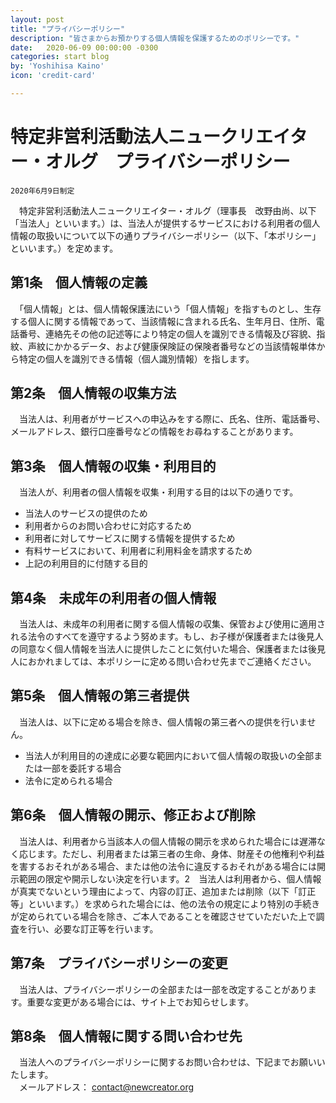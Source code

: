 ```yaml
---
layout: post
title: "プライバシーポリシー"
description: "皆さまからお預かりする個人情報を保護するためのポリシーです。"
date:   2020-06-09 00:00:00 -0300
categories: start blog
by: 'Yoshihisa Kaino'
icon: 'credit-card'

---
```


# 特定非営利活動法人ニュークリエイター・オルグ　プライバシーポリシー


`2020年6月9日制定`

​
　特定非営利活動法人ニュークリエイター・オルグ（理事長　改野由尚、以下「当法人」といいます。）は、当法人が提供するサービスにおける利用者の個人情報の取扱いについて以下の通りプライバシーポリシー（以下、「本ポリシー」といいます。）を定めます。
​
​
## 第1条　個人情報の定義
　「個人情報」とは、個人情報保護法にいう「個人情報」を指すものとし、生存する個人に関する情報であって、当該情報に含まれる氏名、生年月日、住所、電話番号、連絡先その他の記述等により特定の個人を識別できる情報及び容貌、指紋、声紋にかかるデータ、および健康保険証の保険者番号などの当該情報単体から特定の個人を識別できる情報（個人識別情報）を指します。
​
## 第2条　個人情報の収集方法
　当法人は、利用者がサービスへの申込みをする際に、氏名、住所、電話番号、メールアドレス、銀行口座番号などの情報をお尋ねすることがあります。
​
## 第3条　個人情報の収集・利用目的
　当法人が、利用者の個人情報を収集・利用する目的は以下の通りです。
  - 当法人のサービスの提供のため
  - 利用者からのお問い合わせに対応するため
  - 利用者に対してサービスに関する情報を提供するため
  - 有料サービスにおいて、利用者に利用料金を請求するため
  - 上記の利用目的に付随する目的
​
## 第4条　未成年の利用者の個人情報
　当法人は、未成年の利用者に関する個人情報の収集、保管および使用に適用される法令のすべてを遵守するよう努めます。もし、お子様が保護者または後見人の同意なく個人情報を当法人に提供したことに気付いた場合、保護者または後見人におかれましては、本ポリシーに定める問い合わせ先までご連絡ください。
​
## 第5条　個人情報の第三者提供
　当法人は、以下に定める場合を除き、個人情報の第三者への提供を行いません。
  - 当法人が利用目的の達成に必要な範囲内において個人情報の取扱いの全部または一部を委託する場合
  - 法令に定められる場合
​
## 第6条　個人情報の開示、修正および削除
　当法人は、利用者から当該本人の個人情報の開示を求められた場合には遅滞なく応じます。ただし、利用者または第三者の生命、身体、財産その他権利や利益を害するおそれがある場合、または他の法令に違反するおそれがある場合には開示範囲の限定や開示しない決定を行います。
​
2　当法人は利用者から、個人情報が真実でないという理由によって、内容の訂正、追加または削除（以下「訂正等」といいます。）を求められた場合には、他の法令の規定により特別の手続きが定められている場合を除き、ご本人であることを確認させていただいた上で調査を行い、必要な訂正等を行います。
​
## 第7条　プライバシーポリシーの変更
　当法人は、プライバシーポリシーの全部または一部を改定することがあります。重要な変更がある場合には、サイト上でお知らせします。
​
## 第8条　個人情報に関する問い合わせ先
　当法人へのプライバシーポリシーに関するお問い合わせは、下記までお願いいたします。   
　メールアドレス： contact@newcreator.org
